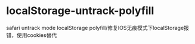 # localStorage-untrack-polyfill
safari untrack mode localStorage polyfill/修复IOS无痕模式下localStorage报错，使用cookies替代
